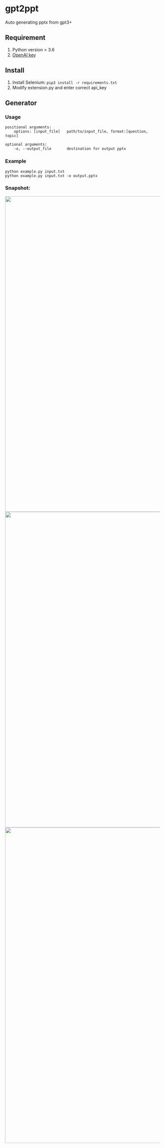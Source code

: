 # gpt2ppt
Auto generating pptx from gpt3+

## Requirement
1. Python version > 3.6
2. [OpenAI key](https://platform.openai.com/account/api-keys)

## Install
1. Install Selenium: `pip3 install -r requirements.txt`
2. Modify extension.py and enter correct api_key

## Generator
### Usage
```
positional arguments:
    options: [input_file]   path/to/input_file, format:[question, topic]
    
optional arguments:
    -o, --output_file       destination for output pptx

```


### Example
```
python example.py input.txt
python example.py input.txt -o output.pptx
```

### Snapshot:
<img width="1024" src="https://i.imgur.com/CGic7f9.png">
<img width="1024" src="https://i.imgur.com/rcD9bIp.png">
<img width="1024" src="https://i.imgur.com/DtaKq8s.png">
